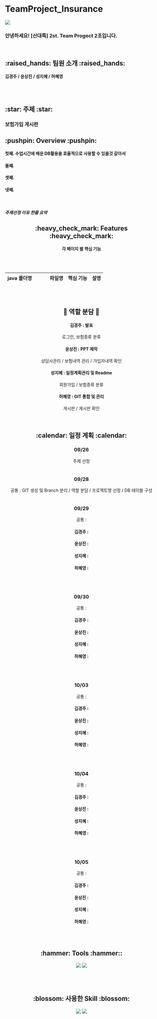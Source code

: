 # TeamProject_Insurance

<div alinge = center>
 <img src="https://capsule-render.vercel.app/api?type=waving&color=auto&height=200&section=header&text=INSURANCE&fontSize=90&fontColor=blue" />
 <h3> 안녕하세요! [산대특] 2st. Team Progect 2조입니다. </h3><br>
 
 <h2> :raised_hands: 팀원 소개 :raised_hands: </h2>
 <h4> 김경주 / 윤상진 / 성지혜 / 허혜영 </h4> <br><br>
 
 <h2> :star: 주제 :star: </h2>
 <h3> 보험가입 게시판 </h3>
 
 <h2> :pushpin: Overview :pushpin: </h2>
  <h4> 첫째. 수업시간에 배운 DB활용을 효율적으로 사용할 수 있을것 같아서 </h4>
  <h4> 둘째. </h4>
  <h4> 셋째. </h4>
  <h4> 넷째. </h4> <br>
</div>

<h5> 주제선정 이유 한줄 요약 </h5>

<div align=center>

  <h2> :heavy_check_mark: Features :heavy_check_mark: </h2>
  <h4> 각 페이지 별 핵심 기능 </h4> <br><br>
  
  java 폴더명 &nbsp;&nbsp;&nbsp;&nbsp;&nbsp;&nbsp;&nbsp;&nbsp;&nbsp;| 파일명 | 핵심 기능 | 설명
  --- |---|---|---
  
  <br><br><h2> :raised_hands: 역할 분담 :raised_hands: </h2>
  <h4> 김경주 : 발표 </h4>
  로그인, 보험종류 분류
  <h4> 윤상진 : PPT 제작 </h4>
  상담사관리 / 보험내역 관리 / 가입자내역 확인
  <h4> 성지혜 : 일정계획관리 및 Readme </h4>
  회원가입 / 보험종류 분류
  <h4> 허혜영 : GIT 통합 및 관리 </h4>
  게시판 / 게시판 확인 <br><br><br>
  
  <h2> :calendar: 일정 계획 :calendar: </h2>
   
  <h3> 09/26 </h3>
  주제 선정 <br> <br>
  
  <h3> 09/28</h3>
  공통 : GIT 생성 및 Branch 분리 / 역할 분담 / 프로젝트명 선정 / DB 테이블 구성 <br><br>
  
  <h3> 09/29 </h3>
  공통 : 
    <h4> 김경주 :  </h4>
    <h4> 윤상진 :  </h4>
    <h4> 성지혜 :  </h4>
    <h4> 허혜영 :  </h4> <br><br>
    
  <h3> 09/30 </h3>
  공통 : 
    <h4> 김경주 :  </h4>
    <h4> 윤상진 :  </h4>
    <h4> 성지혜 :  </h4>
    <h4> 허혜영 :  </h4> <br><br>
    
  <h3> 10/03</h3>
  공통 : 
    <h4> 김경주 :  </h4>
    <h4> 윤상진 :  </h4>
    <h4> 성지혜 :  </h4>
    <h4> 허혜영 :  </h4> <br><br>
    
  <h3> 10/04</h3>
  공통 : 
    <h4> 김경주 :  </h4>
    <h4> 윤상진 :  </h4>
    <h4> 성지혜 :  </h4>
    <h4> 허혜영 :  </h4> <br><br>
    
  <h3> 10/05</h3>
  공통 :
    <h4> 김경주 :  </h4>
    <h4> 윤상진 :  </h4>
    <h4> 성지혜 :  </h4>
    <h4> 허혜영 :  </h4> <br><br>
    
  <h2> :hammer: Tools :hammer:: </h2>
  <h4> <img src="https://img.shields.io/badge/eclipse-2C2255?style=flat-square&logo=eclipse&logoColor=white"/>
       <img src="https://img.shields.io/badge/MySQL-26689A?style=flat-square&logo=MySQL&logoColor=white"/> </h4> <br><br>
  
  <h2> :blossom: 사용한 Skill :blossom: </h2>
  <h4> <img src="https://img.shields.io/badge/Java-007396?style=flat&logo=Java&logoColor=white" />
       <img src="https://img.shields.io/badge/git-24292F?style=flat-square&logo=github&logoColor=white"/> </h4> <br><br>
    
